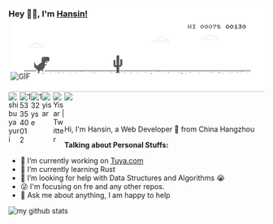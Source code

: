 ### Hey 👋🏽, I'm [Hansin!](https://www.zhihu.com/people/hansin)   

  <img align="right" alt="GIF" width='500' style="margin-top: -40px;" src="https://github.com/hansinhu/hansinhu/blob/master/dino.gif" />
  <img align="right" alt="GIF" width='500' style="margin-top: -40px;" src="https://media.giphy.com/media/SWoSkN6DxTszqIKEqv/giphy.gif" />

<br/>

<a href="#hansinhu">
  <img align="left" alt="shibuyayuri" width="22px" src="https://cdn.jsdelivr.net/npm/simple-icons@3.1.0/icons/wechat.svg" />
</a>
<a href="#980633361">
  <img align="left" alt="1533540012" width="22px" src="https://cdn.jsdelivr.net/npm/simple-icons@3.1.0/icons/tencentqq.svg" />
</a>
<a href="https://www.zhihu.com/people/hansin">
  <img align="left" alt="132yse" width="22px" src="https://cdn.jsdelivr.net/npm/simple-icons@3.1.0/icons/zhihu.svg" />
</a>
<a href="https://github.com/hansinhu">
  <img align="left" alt="yisar" width="22px" src="https://cdn.jsdelivr.net/npm/simple-icons@3.1.0/icons/github.svg" />
</a>
<a href="https://twitter.com/hansinhu">
  <img align="left" alt="Yisar | Twitter" width="22px" src="https://cdn.jsdelivr.net/npm/simple-icons@v3/icons/twitter.svg" />
</a>

![](https://visitor-badge.glitch.me/badge?page_id=741556e7169df24b29348c5e7686d7405f79e498)

<br />

Hi, I'm Hansin, a Web Developer 🚀 from China Hangzhou
  
**Talking about Personal Stuffs:**

- 👨 I’m currently working on [Tuya.com](https://www.tuya.com)
- 🌱 I’m currently learning Rust
- 🤔 I’m looking for help with Data Structures and Algorithms 😭
- 😜 I'm focusing on fre and any other repos.
- 💬 Ask me about anything, I am happy to help

![my github stats](https://github-readme-stats.vercel.app/api?username=hansinhu&show_icons=true&hide_border=true)
